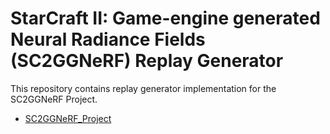 # StarCraft II: Game-engine generated Neural Radiance Fields (SC2GGNeRF) Replay Generator

This repository contains replay generator implementation for the SC2GGNeRF Project.

- [SC2GGNeRF_Project](https://github.com/Kaszanas/SC2GGNeRF_Project)

